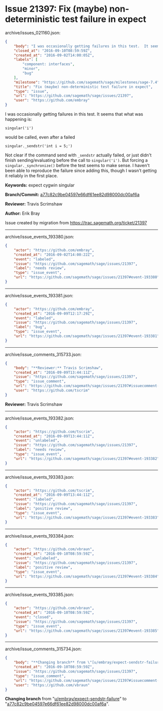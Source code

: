 # Issue 21397: Fix (maybe) non-deterministic test failure in expect

archive/issues_021160.json:
```json
{
    "body": "I was occasionally getting failures in this test.  It seems that what was happening is:\n\n```\nsingular('i')\n```\n\nwould be called, even after a failed\n\n```\nsingular._sendstr('int i = 5;')\n```\n\nNot clear if the command send with `_sendstr` actually failed, or just didn't finish sending/evaluating before the call to `singular('i')`.  But forcing a `singular._synchronize()` before the test seems to make sense.  I haven't been able to reproduce the failure since adding this, though I wasn't getting it reliably in the first place.\n\n**Keywords:** expect cygwin singular\n\n**Branch/Commit:** [a77c82c9be04597e66df61ee82d98000dc00af6a](https://github.com/sagemath/sagetrac-mirror/commit/a77c82c9be04597e66df61ee82d98000dc00af6a)\n\n**Reviewer:** Travis Scrimshaw\n\n**Author:** Erik Bray\n\nIssue created by migration from https://trac.sagemath.org/ticket/21397\n\n",
    "closed_at": "2016-09-10T08:59:59Z",
    "created_at": "2016-09-02T14:00:05Z",
    "labels": [
        "component: interfaces",
        "minor",
        "bug"
    ],
    "milestone": "https://github.com/sagemath/sage/milestones/sage-7.4",
    "title": "Fix (maybe) non-deterministic test failure in expect",
    "type": "issue",
    "url": "https://github.com/sagemath/sage/issues/21397",
    "user": "https://github.com/embray"
}
```
I was occasionally getting failures in this test.  It seems that what was happening is:

```
singular('i')
```

would be called, even after a failed

```
singular._sendstr('int i = 5;')
```

Not clear if the command send with `_sendstr` actually failed, or just didn't finish sending/evaluating before the call to `singular('i')`.  But forcing a `singular._synchronize()` before the test seems to make sense.  I haven't been able to reproduce the failure since adding this, though I wasn't getting it reliably in the first place.

**Keywords:** expect cygwin singular

**Branch/Commit:** [a77c82c9be04597e66df61ee82d98000dc00af6a](https://github.com/sagemath/sagetrac-mirror/commit/a77c82c9be04597e66df61ee82d98000dc00af6a)

**Reviewer:** Travis Scrimshaw

**Author:** Erik Bray

Issue created by migration from https://trac.sagemath.org/ticket/21397





---

archive/issue_events_193380.json:
```json
{
    "actor": "https://github.com/embray",
    "created_at": "2016-09-02T14:00:22Z",
    "event": "labeled",
    "issue": "https://github.com/sagemath/sage/issues/21397",
    "label": "needs review",
    "type": "issue_event",
    "url": "https://github.com/sagemath/sage/issues/21397#event-193380"
}
```



---

archive/issue_events_193381.json:
```json
{
    "actor": "https://github.com/embray",
    "created_at": "2016-09-09T12:17:29Z",
    "event": "labeled",
    "issue": "https://github.com/sagemath/sage/issues/21397",
    "label": "bug",
    "type": "issue_event",
    "url": "https://github.com/sagemath/sage/issues/21397#event-193381"
}
```



---

archive/issue_comments_315733.json:
```json
{
    "body": "**Reviewer:** Travis Scrimshaw",
    "created_at": "2016-09-09T13:44:11Z",
    "issue": "https://github.com/sagemath/sage/issues/21397",
    "type": "issue_comment",
    "url": "https://github.com/sagemath/sage/issues/21397#issuecomment-315733",
    "user": "https://github.com/tscrim"
}
```

**Reviewer:** Travis Scrimshaw



---

archive/issue_events_193382.json:
```json
{
    "actor": "https://github.com/tscrim",
    "created_at": "2016-09-09T13:44:11Z",
    "event": "unlabeled",
    "issue": "https://github.com/sagemath/sage/issues/21397",
    "label": "needs review",
    "type": "issue_event",
    "url": "https://github.com/sagemath/sage/issues/21397#event-193382"
}
```



---

archive/issue_events_193383.json:
```json
{
    "actor": "https://github.com/tscrim",
    "created_at": "2016-09-09T13:44:11Z",
    "event": "labeled",
    "issue": "https://github.com/sagemath/sage/issues/21397",
    "label": "positive review",
    "type": "issue_event",
    "url": "https://github.com/sagemath/sage/issues/21397#event-193383"
}
```



---

archive/issue_events_193384.json:
```json
{
    "actor": "https://github.com/vbraun",
    "created_at": "2016-09-10T08:59:59Z",
    "event": "unlabeled",
    "issue": "https://github.com/sagemath/sage/issues/21397",
    "label": "positive review",
    "type": "issue_event",
    "url": "https://github.com/sagemath/sage/issues/21397#event-193384"
}
```



---

archive/issue_events_193385.json:
```json
{
    "actor": "https://github.com/vbraun",
    "created_at": "2016-09-10T08:59:59Z",
    "event": "closed",
    "issue": "https://github.com/sagemath/sage/issues/21397",
    "type": "issue_event",
    "url": "https://github.com/sagemath/sage/issues/21397#event-193385"
}
```



---

archive/issue_comments_315734.json:
```json
{
    "body": "**Changing branch** from \"[u/embray/expect-sendstr-failure](https://github.com/sagemath/sagetrac-mirror/tree/u/embray/expect-sendstr-failure)\" to \"[a77c82c9be04597e66df61ee82d98000dc00af6a](https://github.com/sagemath/sagetrac-mirror/commit/a77c82c9be04597e66df61ee82d98000dc00af6a)\".",
    "created_at": "2016-09-10T08:59:59Z",
    "issue": "https://github.com/sagemath/sage/issues/21397",
    "type": "issue_comment",
    "url": "https://github.com/sagemath/sage/issues/21397#issuecomment-315734",
    "user": "https://github.com/vbraun"
}
```

**Changing branch** from "[u/embray/expect-sendstr-failure](https://github.com/sagemath/sagetrac-mirror/tree/u/embray/expect-sendstr-failure)" to "[a77c82c9be04597e66df61ee82d98000dc00af6a](https://github.com/sagemath/sagetrac-mirror/commit/a77c82c9be04597e66df61ee82d98000dc00af6a)".
